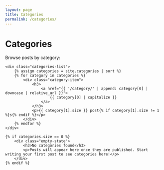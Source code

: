 ```yaml
---
layout: page
title: Categories
permalink: /categories/
---
```


<div class="categories-page">
    <h1>Categories</h1>
    <p>Browse posts by category:</p>
    
    <div class="categories-list">
        {% assign categories = site.categories | sort %}
        {% for category in categories %}
            <div class="category-item">
                <h3>
                    <a href="{{ '/category/' | append: category[0] | downcase | relative_url }}">
                        {{ category[0] | capitalize }}
                    </a>
                </h3>
                <p>{{ category[1].size }} post{% if category[1].size != 1 %}s{% endif %}</p>
            </div>
        {% endfor %}
    </div>
    
    {% if categories.size == 0 %}
        <div class="empty-state">
            <h3>No categories found</h3>
            <p>Posts will appear here once they are published. Start writing your first post to see categories here!</p>
        </div>
    {% endif %}
</div> 